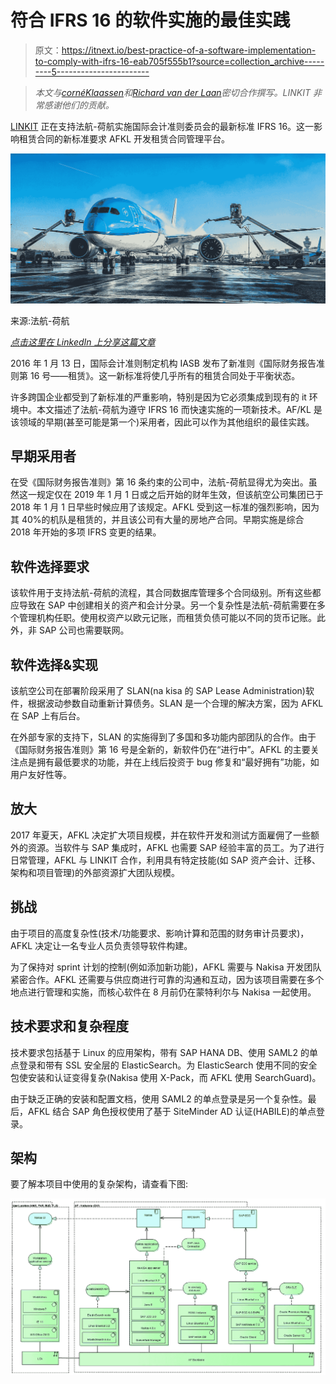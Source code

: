 # 符合 IFRS 16 的软件实施的最佳实践

> 原文：<https://itnext.io/best-practice-of-a-software-implementation-to-comply-with-ifrs-16-eab705f555b1?source=collection_archive---------5----------------------->

> *本文与*[*cornéKlaassen*](https://www.linkedin.com/in/corn%C3%A9-klaassen-48a5a8/)*和*[*Richard van der Laan*](https://www.linkedin.com/in/richarddennisvanderlaan/)*密切合作撰写。LINKIT 非常感谢他们的贡献。*

[LINKIT](https://www.linkit.nl) 正在支持法航-荷航实施国际会计准则委员会的最新标准 IFRS 16。这一影响租赁合同的新标准要求 AFKL 开发租赁合同管理平台。

![](img/4b72ecf8c6f0b964b0485469ffc3a1bf.png)

来源:法航-荷航

[*点击这里在 LinkedIn 上分享这篇文章*](https://www.linkedin.com/cws/share?url=https%3A%2F%2Fitnext.io%2Fbest-practice-of-a-software-implementation-to-comply-with-ifrs-16-eab705f555b1)

2016 年 1 月 13 日，国际会计准则制定机构 IASB 发布了新准则《国际财务报告准则第 16 号——租赁》。这一新标准将使几乎所有的租赁合同处于平衡状态。

许多跨国企业都受到了新标准的严重影响，特别是因为它必须集成到现有的 it 环境中。本文描述了法航-荷航为遵守 IFRS 16 而快速实施的一项新技术。AF/KL 是该领域的早期(甚至可能是第一个)采用者，因此可以作为其他组织的最佳实践。

## **早期采用者**

在受《国际财务报告准则》第 16 条约束的公司中，法航-荷航显得尤为突出。虽然这一规定仅在 2019 年 1 月 1 日或之后开始的财年生效，但该航空公司集团已于 2018 年 1 月 1 日早些时候应用了该规定。AFKL 受到这一标准的强烈影响，因为其 40%的机队是租赁的，并且该公司有大量的房地产合同。早期实施是综合 2018 年开始的多项 IFRS 变更的结果。

## **软件选择要求**

该软件用于支持法航-荷航的流程，其合同数据库管理多个合同级别。所有这些都应导致在 SAP 中创建相关的资产和会计分录。另一个复杂性是法航-荷航需要在多个管理机构任职。使用权资产以欧元记账，而租赁负债可能以不同的货币记账。此外，非 SAP 公司也需要联网。

## **软件选择&实现**

该航空公司在部署阶段采用了 SLAN(na kisa 的 SAP Lease Administration)软件，根据波动参数自动重新计算债务。SLAN 是一个合理的解决方案，因为 AFKL 在 SAP 上有后台。

在外部专家的支持下，SLAN 的实施得到了多国和多功能内部团队的合作。由于《国际财务报告准则》第 16 号是全新的，新软件仍在“进行中”。AFKL 的主要关注点是拥有最低要求的功能，并在上线后投资于 bug 修复和“最好拥有”功能，如用户友好性等。

## **放大**

2017 年夏天，AFKL 决定扩大项目规模，并在软件开发和测试方面雇佣了一些额外的资源。当软件与 SAP 集成时，AFKL 也需要 SAP 经验丰富的员工。为了进行日常管理，AFKL 与 LINKIT 合作，利用具有特定技能(如 SAP 资产会计、迁移、架构和项目管理)的外部资源扩大团队规模。

## **挑战**

由于项目的高度复杂性(技术/功能要求、影响计算和范围的财务审计员要求)，AFKL 决定让一名专业人员负责领导软件构建。

为了保持对 sprint 计划的控制(例如添加新功能)，AFKL 需要与 Nakisa 开发团队紧密合作。AFKL 还需要与供应商进行可靠的沟通和互动，因为该项目需要在多个地点进行管理和实施，而核心软件在 8 月前仍在蒙特利尔与 Nakisa 一起使用。

## **技术要求和复杂程度**

技术要求包括基于 Linux 的应用架构，带有 SAP HANA DB、使用 SAML2 的单点登录和带有 SSL 安全层的 ElasticSearch。为 ElasticSearch 使用不同的安全包使安装和认证变得复杂(Nakisa 使用 X-Pack，而 AFKL 使用 SearchGuard)。

由于缺乏正确的安装和配置文档，使用 SAML2 的单点登录是另一个复杂性。最后，AFKL 结合 SAP 角色授权使用了基于 SiteMinder AD 认证(HABILE)的单点登录。

## **架构**

要了解本项目中使用的复杂架构，请查看下图:

![](img/11e99f26846c56f29c3127a8203ab94d.png)